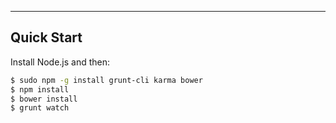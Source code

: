 ***

## Quick Start

Install Node.js and then:

```sh
$ sudo npm -g install grunt-cli karma bower
$ npm install
$ bower install
$ grunt watch
```